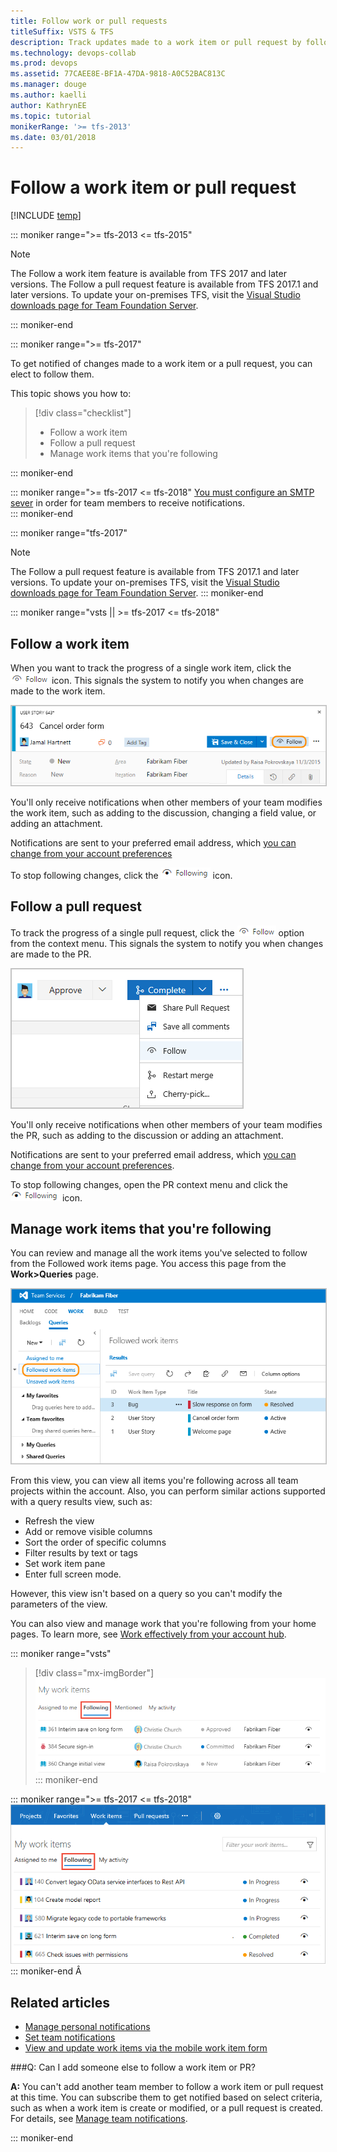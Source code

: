 ```yaml
---
title: Follow work or pull requests
titleSuffix: VSTS & TFS
description: Track updates made to a work item or pull request by following it when using Visual Studio Team Services or Team Foundation Server 
ms.technology: devops-collab
ms.prod: devops
ms.assetid: 77CAEE8E-BF1A-47DA-9818-A0C52BAC813C
ms.manager: douge
ms.author: kaelli
author: KathrynEE
ms.topic: tutorial
monikerRange: '>= tfs-2013'
ms.date: 03/01/2018
---
```


# Follow a work item or pull request  


[!INCLUDE [temp](../../work/_shared/dev15-and-ts-version-header.md)] 

::: moniker range=">= tfs-2013 <= tfs-2015"

> [!NOTE]   
> The Follow a work item feature is available from TFS 2017 and later versions. The Follow a pull request feature is available from TFS 2017.1 and later versions. To update your on-premises TFS, visit the [Visual Studio downloads page for Team Foundation Server](https://visualstudio.microsoft.com/downloads/#team-foundation-server-2017). 

::: moniker-end

::: moniker range=">= tfs-2017"
<a id="follow"></a>  

To get notified of changes made to a work item or a pull request, you can elect to follow them. 

This topic shows you how to:

>[!div class="checklist"]  
> * Follow a work item
> * Follow a pull request 
> * Manage work items that you're following

::: moniker-end

::: moniker range=">= tfs-2017 <= tfs-2018"
[You must configure an SMTP sever](/tfs/server/admin/setup-customize-alerts) in order for team members to receive notifications.   
::: moniker-end

::: moniker range="tfs-2017"
> [!NOTE]   
> The Follow a pull request feature is available from TFS 2017.1 and later versions. To update your on-premises TFS, visit the [Visual Studio downloads page for Team Foundation Server](https://visualstudio.microsoft.com/downloads/#team-foundation-server-2017). 
::: moniker-end

::: moniker range="vsts || >= tfs-2017 <= tfs-2018"

## Follow a work item

When you want to track the progress of a single work item, click the ![Follow icon](../_img/icons/follow-icon.png) icon. This signals the system to notify you when changes are made to the work item.  

<img src="_img/follow-work-item.png" alt="VSTS Work item form, Follow icon control" style="border: 1px solid #C3C3C3;" /> 

You'll only receive notifications when other members of your team modifies the work item, such as adding to the discussion, changing a field value, or adding an attachment. 

Notifications are sent to your preferred email address, which [you can change from your account preferences](../../notifications/howto-change-email-address.md)

To stop following changes, click the ![Following icon](../_img/icons/following-icon.png) icon.
 
<a id="follow-pr"></a>
## Follow a pull request 

To track the progress of a single pull request, click the ![Follow icon](../_img/icons/follow-icon.png) option from the context menu. This signals the system to notify you when changes are made to the PR.  

<img src="_img/follow-pull-request.png" alt="Pull Request, context menu, Follow icon option" style="border: 1px solid #C3C3C3;" />  

You'll only receive notifications when other members of your team modifies the PR, such as adding to the discussion or adding an attachment. 

Notifications are sent to your preferred email address, which [you can change from your account preferences](../../notifications/howto-change-email-address.md).  

To stop following changes, open the PR context menu and click the ![Following icon](../_img/icons/following-icon.png) icon. 

## Manage work items that you're following  

You can review and manage all the work items you've selected to follow from the Followed work items page. You access this page from the **Work>Queries** page. 

<img src="_img/follows-followed-work-items.png" alt="Followed work items, Follow icon control" style="border: 1px solid #C3C3C3;" />  

From this view, you can view all items you're following across all team projects within the account. Also, you can perform similar actions supported with a query results view, such as:
- Refresh the view
- Add or remove visible columns
- Sort the order of specific columns
- Filter results by text or tags 
- Set work item pane
- Enter full screen mode. 

However, this view isn't based on a query so you can't modify the parameters of the view. 

You can also view and manage work that you're following from your home pages. To learn more, see [Work effectively from your account hub](../../user-guide/account-home-pages.md). 

::: moniker range="vsts"
> [!div class="mx-imgBorder"]  
> ![Account home, Work, Following page](../../user-guide/_img/account-home-work-following.png)  
::: moniker-end

::: moniker range=">= tfs-2017 <= tfs-2018"
![Account home, Work, Assigned to me page](../../user-guide/_img/org-hub-tfs/account-home-work-followed.png) 
::: moniker-end
  Â    

## Related articles  

- [Manage personal notifications](../../notifications/howto-manage-personal-notifications.md)  
- [Set team notifications](../../notifications/howto-manage-team-notifications.md)  
- [View and update work items via the mobile work item form](../../project/navigation/mobile-work.md)  


###Q: Can I add someone else to follow a work item or PR?

**A:** You can't add another team member to follow a work item or pull request at this time. You can subscribe them to get notified based on select criteria, such as when a work item is create or modified, or a pull request is created. For details, see [Manage team notifications](../../notifications/howto-manage-team-notifications.md).	

::: moniker-end